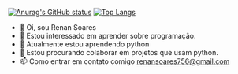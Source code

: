 [![Anurag's GitHub status](https://github-readme-status.vercel.app/api?username=renandev21)](https://github.com/anuraghazra/github-readme-stats)
[![Top Langs](https://github-readme-stats.vercel.app/api/top-langs/?username=renandev21)](https://github.com/anuraghazra/github-readme-stats)

- 👋 Oi, sou Renan Soares
- 👀 Estou interessado em aprender sobre programação.
- 🌱 Atualmente estou aprendendo python
- 💞️ Estou procurando colaborar em projetos que usam python.
- 📫 Como entrar em contato comigo renansoares756@gmail.com


